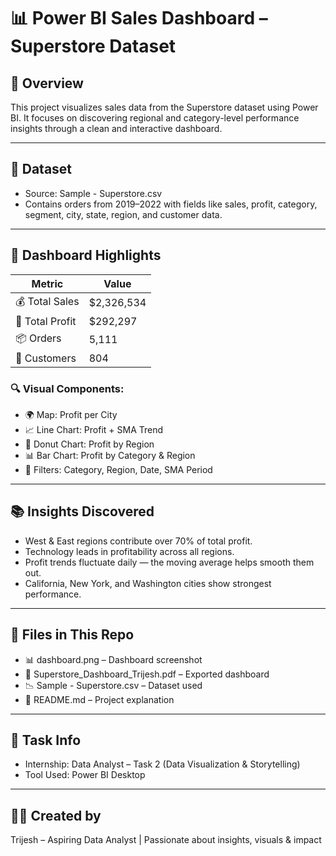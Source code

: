 # 📊 Power BI Sales Dashboard – Superstore Dataset

## 🧭 Overview
This project visualizes sales data from the Superstore dataset using Power BI. It focuses on discovering regional and category-level performance insights through a clean and interactive dashboard.

---

## 📁 Dataset
- Source: Sample - Superstore.csv
- Contains orders from 2019–2022 with fields like sales, profit, category, segment, city, state, region, and customer data.

---

## 📌 Dashboard Highlights

| Metric             | Value      |
|--------------------|------------|
| 💰 Total Sales      | $2,326,534 |
| 💸 Total Profit     | $292,297   |
| 📦 Orders           | 5,111      |
| 👥 Customers        | 804        |

### 🔍 Visual Components:
- 🌍 Map: Profit per City
- 📈 Line Chart: Profit + SMA Trend
- 🥧 Donut Chart: Profit by Region
- 📊 Bar Chart: Profit by Category & Region
- 📅 Filters: Category, Region, Date, SMA Period

---

## 📚 Insights Discovered
- West & East regions contribute over 70% of total profit.
- Technology leads in profitability across all regions.
- Profit trends fluctuate daily — the moving average helps smooth them out.
- California, New York, and Washington cities show strongest performance.

---

## 📄 Files in This Repo
- 📊 dashboard.png – Dashboard screenshot
- 📁 Superstore_Dashboard_Trijesh.pdf – Exported dashboard
- 📉 Sample - Superstore.csv – Dataset used
- 📝 README.md – Project explanation

---

## 🎯 Task Info
- Internship: Data Analyst – Task 2 (Data Visualization & Storytelling)
- Tool Used: Power BI Desktop
---

## 🙋‍♂️ Created by
Trijesh – Aspiring Data Analyst | Passionate about insights, visuals & impact  
